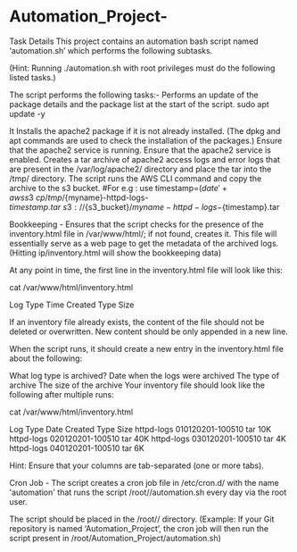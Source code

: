 # Automation_Project-

Task Details
This project contains an automation bash script named ‘automation.sh’ which performs the following subtasks. 

(Hint: Running ./automation.sh with root privileges must do the following listed tasks.)

 

The script performs the following tasks:- 
Performs an update of the package details and the package list at the start of the script.
sudo apt update -y
 

It Installs the apache2 package if it is not already installed. (The dpkg and apt commands are used to check the installation of the packages.)
Ensure that the apache2 service is running. 
Ensure that the apache2 service is enabled. 
Creates a tar archive of apache2 access logs and error logs that are present in the /var/log/apache2/ directory and place the tar into the /tmp/ directory. 
The script runs the AWS CLI command and copy the archive to the s3 bucket. 
#For e.g : use timestamp=$(date '+%d%m%Y-%H%M%S') ) to name  the  tar
aws s3 \
cp /tmp/${myname}-httpd-logs-${timestamp}.tar \
s3://${s3_bucket}/${myname}-httpd-logs-${timestamp}.tar
 

Bookkeeping - Ensures that the script checks for the presence of the inventory.html file in /var/www/html/; if not found, creates it. This file will essentially serve as a web page to get the metadata of the archived logs. (Hitting ip/inventory.html will show the bookkeeping data)

 

At any point in time, the first line in the inventory.html file will look like this:

cat /var/www/html/inventory.html
 

Log Type         Time Created         Type        Size


If an inventory file already exists, the content of the file should not be deleted or overwritten. New content should be only appended in a new line.


When the script runs, it should create a new entry in the inventory.html file about the following: 

What log type is archived?
Date when the logs were archived 
The type of archive
The size of the archive
Your inventory file should look like the following after multiple runs:

cat /var/www/html/inventory.html

Log Type               Date Created               Type      Size 
httpd-logs        010120201-100510         tar        10K
httpd-logs        020120201-100510         tar        40K
httpd-logs        030120201-100510        tar        4K
httpd-logs        040120201-100510        tar        6K


Hint: Ensure that your columns are tab-separated (one or more tabs).

 

Cron Job - The script creates a cron job file in /etc/cron.d/ with the name 'automation' that runs the script /root/<git repository name>/automation.sh every day via the root user.

 

The script should be placed in the /root/<git repository name>/ directory. (Example: If your Git repository is named ‘Automation_Project’, the cron job will then run the script present in /root/Automation_Project/automation.sh)

 



 

